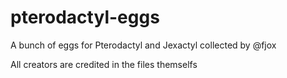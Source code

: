 # pterodactyl-eggs
A bunch of eggs for Pterodactyl and Jexactyl collected by @fjox

All creators are credited in the files themselfs
